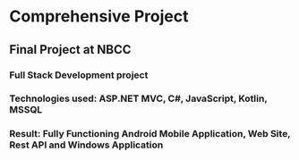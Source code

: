# Comprehensive Project
## Final Project at NBCC

### Full Stack Development project

### Technologies used: ASP.NET MVC, C#, JavaScript, Kotlin, MSSQL

### Result: Fully Functioning Android Mobile Application, Web Site, Rest API and Windows Application
